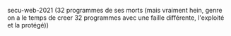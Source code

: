secu-web-2021 (32 programmes de ses morts (mais vraiment hein, genre on a le temps de creer 32 programmes avec une faille différente, l'exploité et la protégé))
